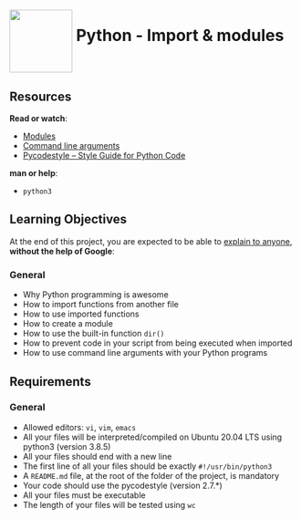 # <a href="url"><img src="https://user-images.githubusercontent.com/90220978/155756369-f0e00d99-a1b1-4f81-91bb-7c39154ee4a6.png" align="middle" width="110" height="110"></a> Python - Import & modules

<div class="well clean" id="project-description">
  <h2>Resources</h2>

<p><strong>Read or watch</strong>:</p>

<ul>
<li><a href="/rltoken/4SOY6RYv_fYUM-4NNB3Abg" title="Modules" target="_blank">Modules</a> </li>
<li><a href="/rltoken/pIjNhhRLMFfHoqcTM7u3_A" title="Command line arguments" target="_blank">Command line arguments</a> </li>
<li><a href="/rltoken/ngVTmU2SAH3NW1Z2IGqmLA" title="Pycodestyle -- Style Guide for Python Code" target="_blank">Pycodestyle – Style Guide for Python Code</a> </li>
</ul>

<p><strong>man or help</strong>:</p>

<ul>
<li><code>python3</code></li>
</ul>

<h2>Learning Objectives</h2>

<p>At the end of this project, you are expected to be able to <a href="/rltoken/GzK0HyXjvp5fcKQiiTyLRQ" title="explain to anyone" target="_blank">explain to anyone</a>, <strong>without the help of Google</strong>:</p>

<h3>General</h3>

<ul>
<li>Why Python programming is awesome</li>
<li>How to import functions from another file</li>
<li>How to use imported functions</li>
<li>How to create a module</li>
<li>How to use the built-in function <code>dir()</code></li>
<li>How to prevent code in your script from being executed when imported</li>
<li>How to use command line arguments with your Python programs</li>
</ul>

<h2>Requirements</h2>

<h3>General</h3>

<ul>
<li>Allowed editors: <code>vi</code>, <code>vim</code>, <code>emacs</code></li>
<li>All your files will be interpreted/compiled on Ubuntu 20.04 LTS using python3 (version 3.8.5)</li>
<li>All your files should end with a new line</li>
<li>The first line of all your files should be exactly <code>#!/usr/bin/python3</code></li>
<li>A <code>README.md</code> file, at the root of the folder of the project, is mandatory</li>
<li>Your code should use the pycodestyle (version 2.7.*)</li>
<li>All your files must be executable</li>
<li>The length of your files will be tested using <code>wc</code></li>
</ul>

</div>
